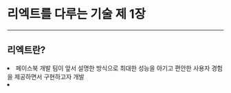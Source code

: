 # 리엑트를 다루는 기술 제 1장
***
## 리엑트란?
<li> 페이스북 개발 팀이 앞서 설명한 방식으로 최대한 성능을 아기고 편안한 사용자 경험을 제공하면서 구현하고자 개발</li>
<li> 

